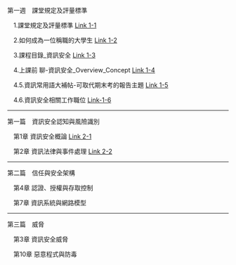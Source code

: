 第一週　課堂規定及評量標準

&emsp;1.課堂規定及評量標準   [Link 1-1](1-1.課堂規定及評量標準.pptx)

&emsp;2.如何成為一位稱職的大學生   [Link 1-2](1-2.如何成為一位稱職的大學生.pptx)

&emsp;3.課程目錄_資訊安全   [Link 1-3](1-3.課程目錄_資訊安全.ppt)

&emsp;4.上課前 聊-資訊安全_Overview_Concept   [Link 1-4](1-4.上課前聊-資訊安全_Overview_Concept.ppt)

&emsp;4.5.資訊常用語大補帖-可取代期末考的報告主題   [Link 1-5](1-5.常見資訊用語_及_同學可以報告_取代期中期未考的題目.txt)

&emsp;4.6.資訊安全相關工作職位   [Link-1-6](資訊安全相關工作職位.md)



---

第一篇　資訊安全認知與風險識別

&emsp;第1章 資訊安全概論   [Link 2-1](CH01資訊安全概論.pptx)

&emsp;第2章 資訊法律與事件處理   [Link 2-2](CH02資訊法律與事件處理.pptx)

---

第二篇　信任與安全架構

&emsp;第4章 認證、授權與存取控制

&emsp;第7章 資訊系統與網路模型

---

第三篇　威脅

&emsp;第3章 資訊安全威脅

&emsp;第10章 惡意程式與防毒

